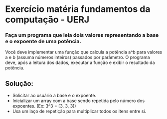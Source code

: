 # Exercício matéria fundamentos da computação - UERJ

### Faça um programa que leia dois valores representando a base e o expoente de uma potência. 
Você deve implementar uma função que calcula a potência a^b para valores a e b (assuma números inteiros) passados por parâmetro. O programa deve, após a leitura dos dados, executar a função e exibir o resultado da potência.

## Solução:

- Solicitar ao usuário a base e o expoente.
- Inicializar um array com a base sendo repetida pelo número dos expoentes. (Ex: 3^3 = [3, 3, 3])
- Usa um laço de repetição para multiplicar todos os itens entre si.
